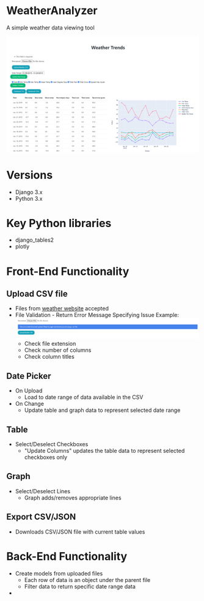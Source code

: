# WeatherAnalyzer
A simple weather data viewing tool

![Preview](media/demo_preview.png)

# Versions
* Django 3.x
* Python 3.x

# Key Python libraries
* django_tables2
* plotly

# Front-End Functionality
## Upload CSV file
* Files from [weather website](https://climate.weather.gc.ca/climate_data/daily_data_e.html?StationID=51459) accepted
* File Validation - Return Error Message Specifying Issue
Example:
![Preview](media/sample_error.png)
  * Check file extension
  * Check number of columns
  * Check column titles
  
## Date Picker
* On Upload
  * Load to date range of data available in the CSV
* On Change
  * Update table and graph data to represent selected date range
  
## Table
* Select/Deselect Checkboxes
  * "Update Columns" updates the table data to represent selected checkboxes only

## Graph
* Select/Deselect Lines
  * Graph adds/removes appropriate lines
  
## Export CSV/JSON
* Downloads CSV/JSON file with current table values

# Back-End Functionality

* Create models from uploaded files
  * Each row of data is an object under the parent file
  * Filter data to return specific date range data
* 
